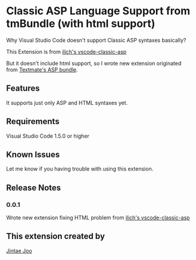 # Classic ASP Language Support from tmBundle (with html support)

Why Visual Studio Code doesn't support Classic ASP syntaxes basically?

This Extension is from [ilich's vscode-classic-asp](https://github.com/ilich/vscode-classic-asp)

But it doesn't include html support, so I wrote new extension originated from [Textmate's ASP bundle](https://github.com/textmate/asp.tmbundle).


## Features

It supports just only ASP and HTML syntaxes yet.

## Requirements

Visual Studio Code 1.5.0 or higher

## Known Issues

Let me know if you having trouble with using this extension.

## Release Notes

### 0.0.1

Wrote new extension fixing HTML problem from [ilich's vscode-classic-asp](https://github.com/ilich/vscode-classic-asp)


## This extension created by

[Jintae Joo](http://github.com/jtjoo)